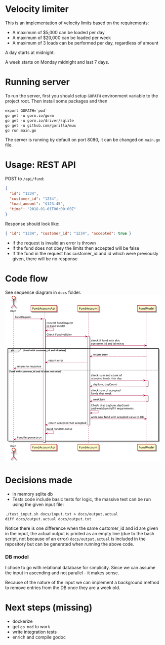 Velocity limiter
================

This is an implementation of velocity limits based on the requirements:

- A maximum of $5,000 can be loaded per day
- A maximum of $20,000 can be loaded per week
- A maximum of 3 loads can be performed per day, regardless of amount

A day starts at midnight.

A week starts on Monday midnight and last 7 days.

# Running server
To run the server, first you should setup `GOPATH` environment variable to the project root.
Then install some packages and then 
```
export GOPATH=`pwd`
go get -u gorm.io/gorm
go get -u gorm.io/driver/sqlite
go get -u github.com/gorilla/mux
go run main.go
```

The server is running by default on port 8080, it can be changed on `main.go` file.

# Usage: REST API

POST to `/api/fund`:
```json
{
  "id": "1234",
  "customer_id": "1234",
  "load_amount": "$123.45",
  "time": "2018-01-01T00:00:00Z"
}
```
Response should look like:
```json
{ "id": "1234", "customer_id": "1234", "accepted": true }
```
* If the request is invalid an error is thrown
* If the fund does not obey the limits then accepted will be false
* If the fund in the request has customer_id and id which were previously given, there will be no response   


# Code flow
See sequence diagram in `docs` folder.
![](docs/sequence_diagram.png)

# Decisions made
* in memory sqlite db
* Tests code include basic tests for logic, the massive test can be run using the given input file:
```
./test_input.sh docs/input.txt > docs/output.actual
diff docs/output.actual docs/output.txt
```
Notice there is one difference when the same customer_id and id are given in the input, 
the actual output is printed as an empty line (due to the bash script, not because of an error)
`docs/output.actual` is included in the repository but can be generated when running the above code.

### DB model

I chose to go with relational database for simplicity. 
Since we can assume the input in ascending and not parallel - it makes sense.

Because of the nature of the input we can implement a background method to remove
entries from the DB once they are a week old.


# Next steps (missing)
* dockerize
* get `go mod` to work
* write integration tests
* enrich and compile godoc
